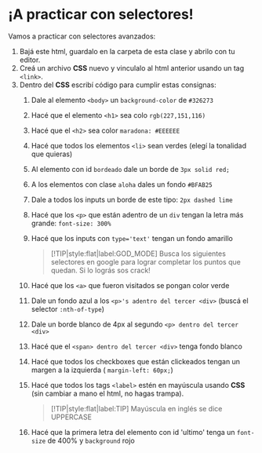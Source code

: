 # ¡A practicar con selectores!

Vamos a practicar con selectores avanzados:

1. Bajá este html, guardalo en la carpeta de esta clase y abrilo con tu editor.
2. Creá un archivo **CSS** nuevo y vinculalo al html anterior usando un tag `<link>`.
3. Dentro del **CSS** escribí código para cumplir estas consignas:
   1. Dale al elemento `<body>` un `background-color` de `#326273`
   2. Hacé que el elemento `<h1>` sea colo `rgb(227,151,116)`
   3. Hacé que el `<h2>` sea color `maradona: #EEEEEE`
   4. Hacé que todos los elementos `<li>` sean verdes (elegí la tonalidad que quieras)
   5. Al elemento con id `bordeado` dale un borde de `3px solid red;`
   6. A los elementos con clase `aloha` dales un fondo `#BFAB25`
   7. Dale a todos los inputs un borde de este tipo: `2px dashed lime`
   8. Hacé que los `<p>` que están adentro de un `div` tengan la letra más grande: `font-size: 300%`
   9. Hacé que los inputs con `type='text'` tengan un fondo amarillo

        >[!TIP|style:flat|label:GOD_MODE]
        >Busca los siguientes selectores en google para lograr completar los puntos que quedan. Si lo lográs sos crack!

   10. Hacé que los `<a>` que fueron visitados se pongan color verde
   11. Dale un fondo azul a los `<p>'s adentro del tercer <div>` (buscá el selector `:nth-of-type`)
   12. Dale un borde blanco de 4px al segundo `<p> dentro del tercer <div>`
   13. Hacé que el `<span> dentro del tercer <div>` tenga fondo blanco
   14. Hacé que todos los checkboxes que están clickeados tengan un margen a la izquierda ( `margin-left: 60px;`)
   15. Hacé que todos los tags `<label>` estén en mayúscula usando **CSS** (sin cambiar a mano el html, no hagas trampa).

        >[!TIP|style:flat|label:TIP]
        >Mayúscula en inglés se dice UPPERCASE

   16. Hacé que la primera letra del elemento con id 'ultimo' tenga un `font-size` de 400% y `background` rojo
